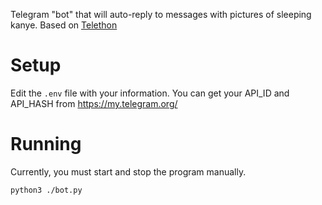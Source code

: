 Telegram "bot" that will auto-reply to messages with pictures of sleeping kanye. Based on [Telethon]


# Setup
Edit the `.env` file with your information. You can get your API_ID and API_HASH from https://my.telegram.org/

# Running
Currently, you must start and stop the program manually. 

```bash
python3 ./bot.py
```


[Telethon]: https://github.com/LonamiWebs/Telethon
